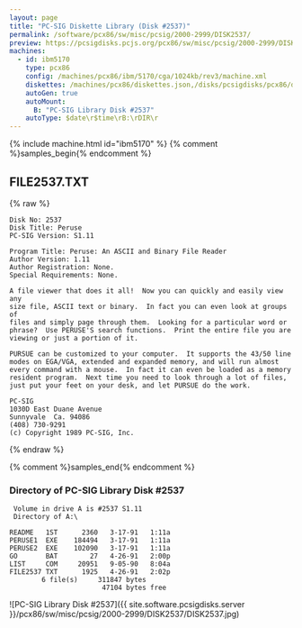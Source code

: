 ```yaml
---
layout: page
title: "PC-SIG Diskette Library (Disk #2537)"
permalink: /software/pcx86/sw/misc/pcsig/2000-2999/DISK2537/
preview: https://pcsigdisks.pcjs.org/pcx86/sw/misc/pcsig/2000-2999/DISK2537/DISK2537.jpg
machines:
  - id: ibm5170
    type: pcx86
    config: /machines/pcx86/ibm/5170/cga/1024kb/rev3/machine.xml
    diskettes: /machines/pcx86/diskettes.json,/disks/pcsigdisks/pcx86/diskettes.json
    autoGen: true
    autoMount:
      B: "PC-SIG Library Disk #2537"
    autoType: $date\r$time\rB:\rDIR\r
---
```


{% include machine.html id="ibm5170" %}
{% comment %}samples_begin{% endcomment %}

## FILE2537.TXT

{% raw %}
```
Disk No: 2537                                                           
Disk Title: Peruse                                                      
PC-SIG Version: S1.11                                                   
                                                                        
Program Title: Peruse: An ASCII and Binary File Reader                  
Author Version: 1.11                                                    
Author Registration: None.                                              
Special Requirements: None.                                             
                                                                        
A file viewer that does it all!  Now you can quickly and easily view any
size file, ASCII text or binary.  In fact you can even look at groups of
files and simply page through them.  Looking for a particular word or   
phrase?  Use PERUSE'S search functions.  Print the entire file you are  
viewing or just a portion of it.                                        
                                                                        
PURSUE can be customized to your computer.  It supports the 43/50 line  
modes on EGA/VGA, extended and expanded memory, and will run almost     
every command with a mouse.  In fact it can even be loaded as a memory  
resident program.  Next time you need to look through a lot of files,   
just put your feet on your desk, and let PURSUE do the work.            
                                                                        
PC-SIG                                                                  
1030D East Duane Avenue                                                 
Sunnyvale  Ca. 94086                                                    
(408) 730-9291                                                          
(c) Copyright 1989 PC-SIG, Inc.                                         
```
{% endraw %}

{% comment %}samples_end{% endcomment %}

### Directory of PC-SIG Library Disk #2537

     Volume in drive A is #2537 S1.11
     Directory of A:\

    README   1ST      2360   3-17-91   1:11a
    PERUSE1  EXE    184494   3-17-91   1:11a
    PERUSE2  EXE    102090   3-17-91   1:11a
    GO       BAT        27   4-26-91   2:00p
    LIST     COM     20951   9-05-90   8:04a
    FILE2537 TXT      1925   4-26-91   2:02p
            6 file(s)     311847 bytes
                           47104 bytes free

![PC-SIG Library Disk #2537]({{ site.software.pcsigdisks.server }}/pcx86/sw/misc/pcsig/2000-2999/DISK2537/DISK2537.jpg)
